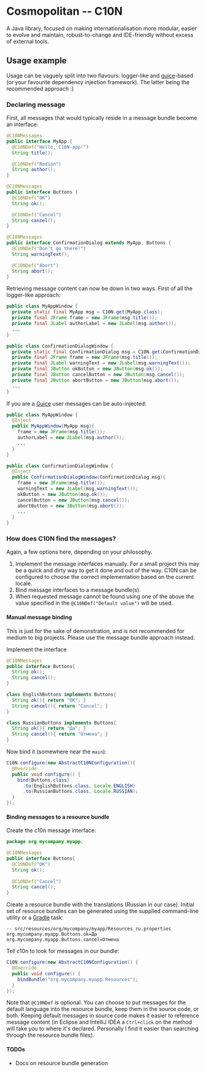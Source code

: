 Cosmopolitan -- C10N
====================

A Java library, focused on making internationalisation more modular, easier
to evolve and maintain, robust-to-change and IDE-friendly without excess of
external tools.

Usage example
-------------

Usage can be vaguely split into two flavours: logger-like and [guice][guice]-based (or your favourite dependency injection framework). The latter being the recommended approach :)

### Declaring message

First, all messages that would typically reside in a message bundle become an interface:

```java
@C10NMessages
public interface MyApp {
  @C10NDef("Hello, C10N-app!")
  String title();

  @C10NDef("Rodion")
  String author();
}

@C10NMessages
public interface Buttons {
  @C10NDef("OK")
  String ok();

  @C10NDef("Cancel")
  String cancel();
}

@C10NMessages
public interface ConfirmationDialog extends MyApp, Buttons {
  @C10NDef("Don't go there!")
  String warningText();

  @C10NDef("Abort")
  String abort();
}
```

Retrieving message content can now be down in two ways. First of all the logger-like approach:

```java
public class MyAppWindow {
  private static final MyApp msg = C10N.get(MyApp.class);
  private final JFrame frame = new JFrame(msg.title());
  private final JLabel authorLabel = new JLabel(msg.author());
  ...
}

public class ConfirmationDialogWindow {
  private static final ConfirmationDialog msg = C10N.get(ConfirmationDialog.class);
  private final JFrame frame = new JFrame(msg.title());
  private final JLabel warningText = new JLabel(msg.warningText());
  private final JButton okButton = new JButton(msg.ok());
  private final JButton cancelButton = new JButton(msg.cancel());
  private final JButton abortButton = new JButton(msg.abort());
  ...
}
```

If you are a [Guice][guice] user messages can be auto-injected:

```java
public class MyAppWindow {
  @Inject
  public MyAppWindow(MyApp msg){
    frame = new JFrame(msg.title());
    authorLabel = new JLabel(msg.author());
    ...
  }
}

public class ConfirmationDialogWindow {
  @Inject
  public ConfirmationDialogWindow(ConfirmationDialog msg){
    frame = new JFrame(msg.title());
    warningText = new JLabel(msg.warningText());
    okButton = new JButton(msg.ok());
    cancelButton = new JButton(msg.cancel());
    abortButton = new JButton(msg.abort());
    ...
  }
}
```

### How does C10N find the messages?

Again, a few options here, depending on your philosophy.

1. Implement the message interfaces manually.
   For a small project this may be a quick and dirty way to get it
   done and out of the way. C10N can be configured to choose the
   correct implementation based on the current locale.
2. Bind message interfaces to a message bundle(s).
3. When requested message cannot be found using one of the above
   the value specified in the `@C10NDef("Default value")` will be
   used.

#### Manual message binding 

This is just for the sake of demonstration, and is not recommended 
for medium to big projects. Please use the message bundle approach instead.

Implement the interface

```java
@C10NMessages
public interface Buttons{
  String ok();
  String cancel();
}

class EnglishButtons implements Buttons{
  String ok(){ return "OK"; }
  String cancel(){ return "Cancel"; }
}

class RussianButtons implements Buttons{
  String ok(){ return "Да"; }
  String cancel(){ return "Отмена"; }
}
```

Now bind it (somewhere near the `main`):

```java
C10N.configure(new AbstractC10NConfiguration(){
  @Override
  public void configure() {
    bind(Buttons.class)
      .to(EnglishButtons.class, Locale.ENGLISH)
      .to(RussianButtons.class, Locale.RUSSIAN);
  }
});
```

#### Binding messages to a resource bundle

Create the c10n message interface:

```java
package org.mycompany.myapp;

@C10NMessages
public interface Buttons{
  @C10NDef("OK")
  String ok();
  
  @C10NDef("Cancel")
  String cancel();
}
```

Create a resource bundle with the translations (Russian in our case). 
Initial set of resource bundles can be generated using the supplied
command-line utility or a [Gradle][gradle] task:

```
-- src/resources/org/mycompany/myapp/Resources_ru.properties
org.mycompany.myapp.Buttons.ok=Да
org.mycompany.myapp.Buttons.cancel=Отмена
```

Tell c10n to look for messages in our bundle:

```java
C10N.configure(new AbstractC10NConfiguration() {
  @Override
  public void configure() {
    bindBundle("org.mycompany.myapp.Resources");
  }
});
```

Note that `@C10NDef` is optional. You can choose to put messages
for the default language into the resource bundle, keep them in
the source code, or both. Keeping default messages in source
code makes it easier to reference message content (in Eclipse
and IntelliJ IDEA a `Ctrl+click` on the method will take you
to where it's declared. Personally I find it easier than 
searching through the resource bundle files).

#### TODOs
* Docs on resource bundle generation

  [guice]: http://code.google.com/p/google-guice/  "Google Guice"
  [gradle]: http://www.gradle.org/                 "Gradle build tool"
